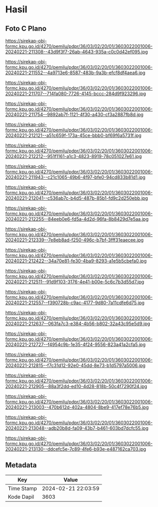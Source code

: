 # Hasil

## Foto C Plano

https://sirekap-obj-formc.kpu.go.id/4270/pemilu/pdpr/36/03/02/20/01/3603022001006-20240221-211308--43d9f3f7-26ab-4643-935a-c0c0d42ef095.jpg

https://sirekap-obj-formc.kpu.go.id/4270/pemilu/pdpr/36/03/02/20/01/3603022001006-20240221-211552--4a9713e6-8587-483b-9a3b-efcf8df4aea6.jpg

https://sirekap-obj-formc.kpu.go.id/4270/pemilu/pdpr/36/03/02/20/01/3603022001006-20240221-211707--714fa080-7726-4145-bccc-284d9f923296.jpg

https://sirekap-obj-formc.kpu.go.id/4270/pemilu/pdpr/36/03/02/20/01/3603022001006-20240221-211754--9892ab7f-1121-4f30-a430-cf3a2887fb8d.jpg

https://sirekap-obj-formc.kpu.go.id/4270/pemilu/pdpr/36/03/02/20/01/3603022001006-20240221-212121--a51c659f-173a-45ce-bbb0-bf69f6a5731f.jpg

https://sirekap-obj-formc.kpu.go.id/4270/pemilu/pdpr/36/03/02/20/01/3603022001006-20240221-212212--951f1161-a1c3-4823-8919-78c051027e61.jpg

https://sirekap-obj-formc.kpu.go.id/4270/pemilu/pdpr/36/03/02/20/01/3603022001006-20240221-211943--c21c1065-49b6-4f97-bfe0-94cd833b81d1.jpg

https://sirekap-obj-formc.kpu.go.id/4270/pemilu/pdpr/36/03/02/20/01/3603022001006-20240221-212041--c536ab7c-b4d5-487b-85b1-fd9c2d250ebb.jpg

https://sirekap-obj-formc.kpu.go.id/4270/pemilu/pdpr/36/03/02/20/01/3603022001006-20240221-212255--84eeb0e6-fd5a-4d2d-96fa-8b8429d7e5aa.jpg

https://sirekap-obj-formc.kpu.go.id/4270/pemilu/pdpr/36/03/02/20/01/3603022001006-20240221-212339--7e8eb8ad-f250-496c-b7bf-3fff31eaecee.jpg

https://sirekap-obj-formc.kpu.go.id/4270/pemilu/pdpr/36/03/02/20/01/3603022001006-20240221-212422--34a70e81-fe30-4ba9-8293-a1e5b5cbefa0.jpg

https://sirekap-obj-formc.kpu.go.id/4270/pemilu/pdpr/36/03/02/20/01/3603022001006-20240221-212511--91d9f103-3176-4e41-b00e-5c6c7b3d55d7.jpg

https://sirekap-obj-formc.kpu.go.id/4270/pemilu/pdpr/36/03/02/20/01/3603022001006-20240221-212557--f390728b-c9ac-4177-9d80-7a11cdfe6d75.jpg

https://sirekap-obj-formc.kpu.go.id/4270/pemilu/pdpr/36/03/02/20/01/3603022001006-20240221-212637--063fa7c3-e384-4b56-b802-32a43c95e5d9.jpg

https://sirekap-obj-formc.kpu.go.id/4270/pemilu/pdpr/36/03/02/20/01/3603022001006-20240221-212727--f4954c9b-1e35-4f24-9556-823a41a2cfa5.jpg

https://sirekap-obj-formc.kpu.go.id/4270/pemilu/pdpr/36/03/02/20/01/3603022001006-20240221-212815--f7c31d12-92e0-45dd-8e73-b1d5797a5006.jpg

https://sirekap-obj-formc.kpu.go.id/4270/pemilu/pdpr/36/03/02/20/01/3603022001006-20240221-212905--88a3f2dd-ed10-4d28-818b-50c4f7290f24.jpg

https://sirekap-obj-formc.kpu.go.id/4270/pemilu/pdpr/36/03/02/20/01/3603022001006-20240221-213003--470b612d-402a-4804-8be9-417ef78e76b5.jpg

https://sirekap-obj-formc.kpu.go.id/4270/pemilu/pdpr/36/03/02/20/01/3603022001006-20240221-213048--adb20b8d-fa09-43b7-b461-603bd7dcfc55.jpg

https://sirekap-obj-formc.kpu.go.id/4270/pemilu/pdpr/36/03/02/20/01/3603022001006-20240221-213130--ddcefc5e-7c89-4fe6-b93e-e487162ca703.jpg


## Metadata

| Key        | Value               |
| ---------- | ------------------- |
| Time Stamp | 2024-02-21 22:03:59 |
| Kode Dapil | 3603                |




